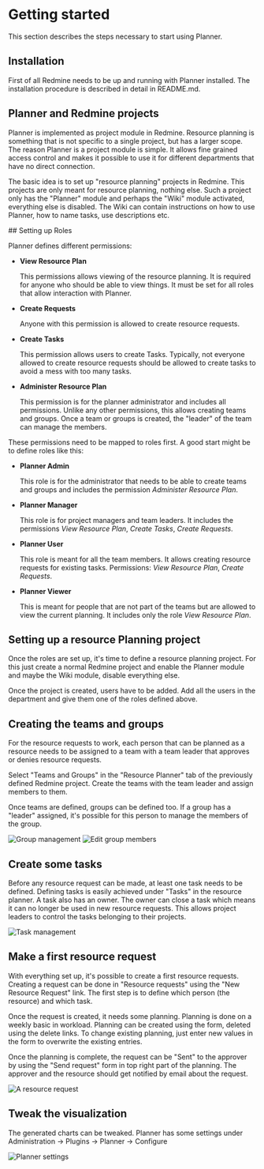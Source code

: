 # Getting started

This section describes the steps necessary to start using Planner.


## Installation

First of all Redmine needs to be up and running with Planner installed. The
installation procedure is described in detail in README.md.


## Planner and Redmine projects

Planner is implemented as project module in Redmine. Resource planning is
something that is not specific to a single project, but has a larger scope. The
reason Planner is a project module is simple. It allows fine grained access
control and makes it possible to use it for different departments that have no
direct connection.

The basic idea is to set up "resource planning" projects in Redmine. This
projects are only meant for resource planning, nothing else. Such a project only
has the "Planner" module and perhaps the "Wiki" module activated, everything
else is disabled. The Wiki can contain instructions on how to use Planner, how
to name tasks, use descriptions etc.


## Setting up Roles

Planner defines different permissions:

  * **View Resource Plan**

	This permissions allows viewing of the resource planning. It is required for
	anyone who should be able to view things. It must be set for all roles that
	allow interaction with Planner.

  * **Create Requests**

	Anyone with this permission is allowed to create resource requests.

  * **Create Tasks**

	This permission allows users to create Tasks. Typically, not everyone
	allowed to create resource requests should be allowed to create tasks to
	avoid a mess with too many tasks.

  * **Administer Resource Plan**

	This permission is for the planner administrator and includes all
	permissions. Unlike any other permissions, this allows creating teams and
	groups. Once a team or groups is created, the "leader" of the team can
	manage the members.


These permissions need to be mapped to roles first. A good start might be to
define roles like this:

  * **Planner Admin**

	This role is for the administrator that needs to be able to create teams and
	groups and includes the permission *Administer Resource Plan*.

  * **Planner Manager**

	This role is for project managers and team leaders. It includes the
	permissions *View Resource Plan*, *Create Tasks*, *Create Requests*.

  * **Planner User**

	This role is meant for all the team members. It allows creating resource
	requests for existing tasks. Permissions: *View Resource Plan*, *Create Requests*.

  * **Planner Viewer**

	This is meant for people that are not part of the teams but are allowed to
	view the current planning. It includes only the role *View Resource Plan*.


## Setting up a resource Planning project

Once the roles are set up, it's time to define a resource planning project. For
this just create a normal Redmine project and enable the Planner module and
maybe the Wiki module, disable everything else.

Once the project is created, users have to be added. Add all the users in the
department and give them one of the roles defined above.


## Creating the teams and groups

For the resource requests to work, each person that can be planned as a resource
needs to be assigned to a team with a team leader that approves or denies
resource requests.

Select "Teams and Groups" in the "Resource Planner" tab of the previously
defined Redmine project. Create the teams with the team leader and assign
members to them.

Once teams are defined, groups can be defined too. If a group has a "leader"
assigned, it's possible for this person to manage the members of the group.

![Group management](https://github.com/dr-itz/RedminePlannerPlugin/raw/master/doc/img/scr-planner-groups.png)
![Edit group members](https://github.com/dr-itz/RedminePlannerPlugin/raw/master/doc/img/scr-planner-group-edit.png)


## Create some tasks

Before any resource request can be made, at least one task needs to be defined.
Defining tasks is easily achieved under "Tasks" in the resource planner. A task
also has an owner. The owner can close a task which means it can no longer be
used in new resource requests. This allows project leaders to control the tasks
belonging to their projects.

![Task management](https://github.com/dr-itz/RedminePlannerPlugin/raw/master/doc/img/scr-planner-tasks.png)


## Make a first resource request

With everything set up, it's possible to create a first resource requests.
Creating a request can be done in "Resource requests" using the "New Resource
Request" link. The first step is to define which person (the resource) and which
task.

Once the request is created, it needs some planning. Planning is done on a
weekly basic in workload. Planning can be created using the form, deleted using
the delete links. To change existing planning, just enter new values in the form
to overwrite the existing entries.

Once the planning is complete, the request can be "Sent" to the approver by
using the "Send request" form in top right part of the planning. The approver
and the resource should get notified by email about the request.

![A resource request](https://github.com/dr-itz/RedminePlannerPlugin/raw/master/doc/img/scr-planner-resource-request.png)

## Tweak the visualization

The generated charts can be tweaked. Planner has some settings under
Administration -> Plugins -> Planner -> Configure

![Planner settings](https://github.com/dr-itz/RedminePlannerPlugin/raw/master/doc/img/scr-planner-settings.png)
